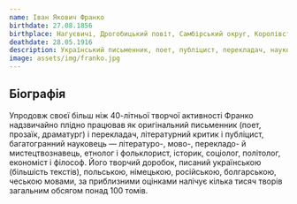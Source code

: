 ```yaml
---
name: Іван Якович Франко
birthdate: 27.08.1856
birthplace: Нагуєвичі, Дрогобицький повіт, Самбірський округ, Королівство Галичини та Володимирії, Австрійська імперія
deathdate: 28.05.1916
description: Український письменник, поет, публіцист, перекладач, науковець, громадський і політичний діяч.
image: assets/img/franko.jpg
---
```


## Біографія
Упродовж своєї більш ніж 40-літньої творчої активності Франко надзвичайно плідно працював як оригінальний письменник (поет, прозаїк, драматург) і перекладач, літературний критик і публіцист, багатогранний науковець — літературо-, мово-, перекладо- й мистецтвознавець, етнолог і фольклорист, історик, соціолог, політолог, економіст і філософ. Його творчий доробок, писаний українською (більшість текстів), польською, німецькою, російською, болгарською, чеською мовами, за приблизними оцінками налічує кілька тисяч творів загальним обсягом понад 100 томів.
